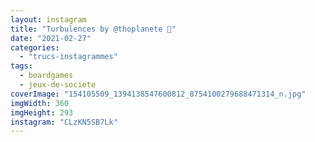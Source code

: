 ```yaml
---
layout: instagram
title: "Turbulences by @thoplanete 🛫️"
date: "2021-02-27"
categories: 
  - "trucs-instagrammes"
tags:
  - boardgames
  - jeux-de-societe
coverImage: "154105509_1394138547600812_8754100279688471314_n.jpg"
imgWidth: 360
imgHeight: 293
instagram: "CLzKN5SB7Lk"
---
```

